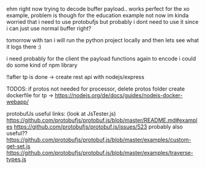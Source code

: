







ehm
right now trying to decode buffer payload.. works perfect for the xo example, problem is though for the education example not
now im kinda worried that i need to use protobufjs but probably i dont need to use it since i can just use normal buffer right?

tomorrow with tan i will run the python project locally and then lets see what it logs there :)













i need probably for the client the payload functions again to encode i could do some kind of npm library

!!after tp is done -> create rest api with nodejs/express



TODOS:
if protos not needed for processor, delete protos folder
create dockerfile for tp ->
https://nodejs.org/de/docs/guides/nodejs-docker-webapp/



protobufJs useful links: (look at JsTester.js)
https://github.com/protobufjs/protobuf.js/blob/master/README.md#examples
https://github.com/protobufjs/protobuf.js/issues/523
probably also useful??
https://github.com/protobufjs/protobuf.js/blob/master/examples/custom-get-set.js
https://github.com/protobufjs/protobuf.js/blob/master/examples/traverse-types.js
